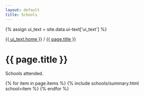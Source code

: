 ```yaml
---
layout: default
title: Schools
---
```


{% assign ui_text = site.data.ui-text['ui_text'] %}

<div class="section spacer"></div>

<div class="section bread">
	<div class="content">
		<div class="h-subtitle typed-bread-template">
			<p><a href="{{ site.url }}">{{ ui_text.home }}</a> / <a href="{{ page.url }}">{{ page.title }}</a></p>
		</div>
		<span class="typed-bread"></span>
	</div>
</div>

<div class="section title">
	<div class="content">
		<h1>{{ page.title }}</h1>
    <p>
Schools attended.
    </p>
	</div>
</div>

<div class="section">
	<div class="content">
{% for item in page.items %}
  {% include schools/summary.html school=item %}
{% endfor %}
	</div>
</div>
